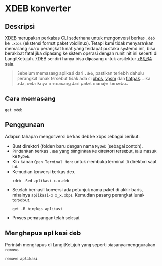 # XDEB konverter

## Deskripsi

[XDEB](https://github.com/toluschr/xdeb) merupakan perkakas CLI sederhana untuk mengonversi berkas `.deb` ke `.xbps` (ekstensi format paket voidlinux). Tetapi kami tidak menyarankan memasang suatu perangkat lunak yang terdapat pustaka systemd init, bisa berakibat fatal jika dipasang ke sistem operasi dengan runit init ini seperti di LangitKetujuh.
XDEB sendiri hanya bisa dipasang untuk arsitektur [x86_64](../../perbandingan/arsitektur.md) saja.

> Sebelum memasang aplikasi dari `.deb`, pastikan terlebih dahulu perangkat lunak tersebut tidak ada di [xbps](../../konfigurasi/paket/xbps.md), [vpsm](../../konfigurasi/paket/vpsm.md) dan [flatpak](../../konfigurasi/paket/flatpak.md). Jika ada, sebaiknya memasang dari paket manajer tersebut.

## Cara memasang

  ```
  get xdeb
  ```

## Penggunaan

Adapun tahapan mengonversi berkas deb ke xbps sebagai berikut:
- Buat direktori (folder) baru dengan nama `MyDeb` (sebagai contoh).
- Pindahkan berkas `.deb` yang diinginkan ke direktori tersebut, lalu masuk ke `MyDeb`.
- Klik kanan `Open Terminal Here` untuk membuka terminal di direktori saat ini.
- Kemudian konversi berkas deb.
  ```
  xdeb -Sed aplikasi-x.x.deb
  ```
- Setelah berhasil konversi ada petunjuk nama paket di akhir baris, misalnya `aplikasi-x.x_x.xbps`. Kemudian pasang perangkat lunak tersebut.
  ```
  get -R binpkgs aplikasi
  ```
- Proses pemasangan telah selesai.

## Menghapus aplikasi deb

Perintah menghapus di LangitKetujuh yang seperti biasanya menggunakan `remove`.

```
remove aplikasi
```
